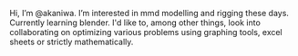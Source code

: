 Hi, I’m @akaniwa. 
I’m interested in mmd modelling and rigging these days. 
Currently learning blender. 
I'd like to, among other things, 
look into collaborating on optimizing various problems using graphing tools, excel sheets or strictly mathematically. 

